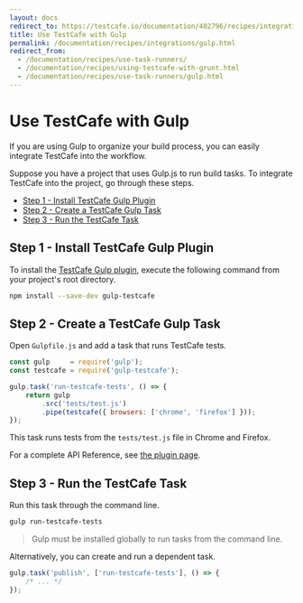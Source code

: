 ```yaml
---
layout: docs
redirect_to: https://testcafe.io/documentation/402796/recipes/integrations/gulp
title: Use TestCafe with Gulp
permalink: /documentation/recipes/integrations/gulp.html
redirect_from:
  - /documentation/recipes/use-task-runners/
  - /documentation/recipes/using-testcafe-with-grunt.html
  - /documentation/recipes/use-task-runners/gulp.html
---
```

# Use TestCafe with Gulp

If you are using Gulp to organize your build process,
you can easily integrate TestCafe into the workflow.

Suppose you have a project that uses Gulp.js to run build tasks. To integrate TestCafe into the project, go through these steps.

* [Step 1 - Install TestCafe Gulp Plugin](#step-1---install-testcafe-gulp-plugin)
* [Step 2 - Create a TestCafe Gulp Task](#step-2---create-a-testcafe-gulp-task)
* [Step 3 - Run the TestCafe Task](#step-3---run-the-testcafe-task)

## Step 1 - Install TestCafe Gulp Plugin

To install the [TestCafe Gulp plugin](https://github.com/DevExpress/gulp-testcafe),
execute the following command from your project's root directory.

```sh
npm install --save-dev gulp-testcafe
```

## Step 2 - Create a TestCafe Gulp Task

Open `Gulpfile.js` and add a task that runs TestCafe tests.

```js
const gulp     = require('gulp');
const testcafe = require('gulp-testcafe');

gulp.task('run-testcafe-tests', () => {
    return gulp
        .src('tests/test.js')
        .pipe(testcafe({ browsers: ['chrome', 'firefox'] }));
});
```

This task runs tests from the `tests/test.js` file in Chrome and Firefox.

For a complete API Reference, see [the plugin page](https://github.com/DevExpress/gulp-testcafe#gulp-testcafe).

## Step 3 - Run the TestCafe Task

Run this task through the command line.

```sh
gulp run-testcafe-tests
```

> Gulp must be installed globally to run tasks from the command line.

Alternatively, you can create and run a dependent task.

```js
gulp.task('publish', ['run-testcafe-tests'], () => {
    /* ... */
});
```
